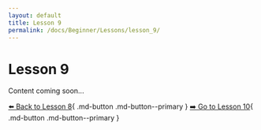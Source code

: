 ```yaml
---
layout: default
title: Lesson 9
permalink: /docs/Beginner/Lessons/lesson_9/
---
```


# Lesson 9

Content coming soon...

[⬅️ Back to Lesson 8](lesson_8.md){ .md-button .md-button--primary }  [➡️ Go to Lesson 10](lesson_10.md){ .md-button .md-button--primary }
